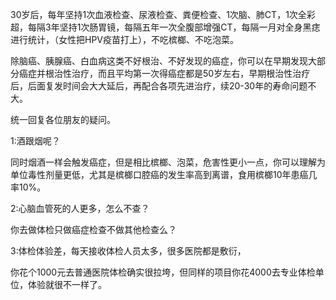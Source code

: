 30岁后，每年坚持1次血液检查、尿液检查、粪便检查、1次脑、肺CT，1次全彩超，每隔3年坚持1次肠胃镜，每隔五年一次全腹部增强CT，每隔一月对全身黑痣进行统计，（女性把HPV疫苗打上），不吃槟榔、不吃泡菜。

除脑癌、胰腺癌、白血病这类不好根治、不好发现的癌症，你可以在早期发现大部分癌症并根治性治疗，而且平均第一次得癌症都是50岁左右，早期根治性治疗后，后面复发时间会大大延后，再配合各项先进治疗，续20-30年的寿命问题不大。

统一回复各位朋友的疑问。

1:酒跟烟呢？

同时烟酒一样会触发癌症，但是相比槟榔、泡菜，危害性更小一点，你可以理解为单位毒性剂量更低，尤其是槟榔口腔癌的发生率高到离谱，食用槟榔10年患癌几率10%。

2:心脑血管死的人更多，怎么不查？

你去做体检只做癌症检查不做其他检查么？

3:体检体验差，每天接收体检人员太多，很多医院都是敷衍，

你花个1000元去普通医院体检确实很拉垮，但同样的项目你花4000去专业体检单位，体验就很不一样了。
